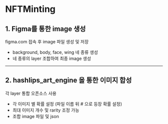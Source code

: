 # NFTMinting

## 1. Figma를 통한 image 생성
figma.com 접속 후 image 파일 생성 및 저장
- background, body, face, wing 네 종류 생성
- 네 종류의 layer 조합하여 최종 image 생성
----------------------------------------------------------
## 2. hashlips_art_engine 을 통한 이미지 합성
각 layer 통합 오픈소스 사용
- 각 이미지 별 확률 설정 (파일 이름 뒤 # 으로 등장 확률 설정)
- 최대 이미지 개수 및 rarity 조정 가능
- 조합 image 파일 및 json 
